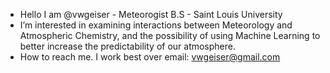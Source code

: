 - Hello I am @vwgeiser - Meteorogist B.S - Saint Louis University
- I’m interested in examining interactions between Meteorology and Atmospheric Chemistry, and the possibility of using Machine Learning to better increase the predictability of our atmosphere.
- How to reach me. I work best over email: vwgeiser@gmail.com

